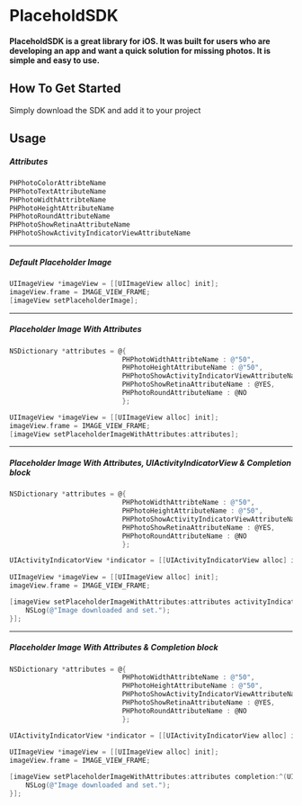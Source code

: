 # PlaceholdSDK

#### PlaceholdSDK is a great library for iOS. It was built for users who are developing an app and want a quick solution for missing photos. It is simple and easy to use.

## How To Get Started
Simply download the SDK and add it to your project



## Usage

##### Attributes

```objectivec
PHPhotoColorAttribteName
PHPhotoTextAttributeName
PHPhotoWidthAttribteName
PHPhotoHeightAttributeName
PHPhotoRoundAttributeName
PHPhotoShowRetinaAttributeName
PHPhotoShowActivityIndicatorViewAttributeName
```

---

##### Default Placeholder Image

```objective-c
UIImageView *imageView = [[UIImageView alloc] init];
imageView.frame = IMAGE_VIEW_FRAME;
[imageView setPlaceholderImage];
```

---

##### Placeholder Image With Attributes

```objective-c
NSDictionary *attributes = @{
                            PHPhotoWidthAttribteName : @"50",
                            PHPhotoHeightAttributeName : @"50",
                            PHPhotoShowActivityIndicatorViewAttributeName : @YES,
                            PHPhotoShowRetinaAttributeName : @YES,
                            PHPhotoRoundAttributeName : @NO
                            };

UIImageView *imageView = [[UIImageView alloc] init];
imageView.frame = IMAGE_VIEW_FRAME;
[imageView setPlaceholderImageWithAttributes:attributes];
```

---

##### Placeholder Image With Attributes, UIActivityIndicatorView & Completion block

```objective-c
NSDictionary *attributes = @{
                            PHPhotoWidthAttribteName : @"50",
                            PHPhotoHeightAttributeName : @"50",
                            PHPhotoShowActivityIndicatorViewAttributeName : @YES,
                            PHPhotoShowRetinaAttributeName : @YES,
                            PHPhotoRoundAttributeName : @NO
                            };

UIActivityIndicatorView *indicator = [[UIActivityIndicatorView alloc] init];
    
UIImageView *imageView = [[UIImageView alloc] init];
imageView.frame = IMAGE_VIEW_FRAME;

[imageView setPlaceholderImageWithAttributes:attributes activityIndicatorView:indicator completion:^(UIImage *image, NSError *error) {
	NSLog(@"Image downloaded and set.");
}];
```

---

##### Placeholder Image With Attributes & Completion block

```objective-c
NSDictionary *attributes = @{
                            PHPhotoWidthAttribteName : @"50",
                            PHPhotoHeightAttributeName : @"50",
                            PHPhotoShowActivityIndicatorViewAttributeName : @YES,
                            PHPhotoShowRetinaAttributeName : @YES,
                            PHPhotoRoundAttributeName : @NO
                            };

UIActivityIndicatorView *indicator = [[UIActivityIndicatorView alloc] init];
    
UIImageView *imageView = [[UIImageView alloc] init];
imageView.frame = IMAGE_VIEW_FRAME;

[imageView setPlaceholderImageWithAttributes:attributes completion:^(UIImage *image, NSError *error) {
    NSLog(@"Image downloaded and set.");
}];
```
